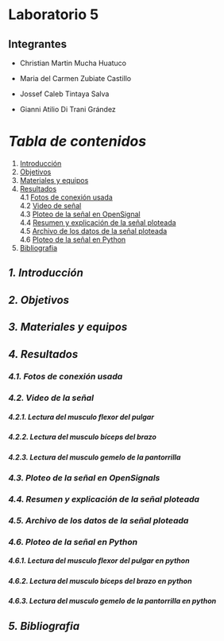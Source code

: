 

# Laboratorio 5
## Integrantes
- Christian Martin Mucha Huatuco

- Maria del Carmen Zubiate Castillo

- Jossef Caleb Tintaya Salva

- Gianni Atilio Di Trani Grández

# *Tabla de contenidos*

1. [Introducción](#id1)
2. [Objetivos](#id2)
3. [Materiales y equipos](#id3)
4. [Resultados](#id4)\
     4.1 [Fotos de conexión usada](#id5)\
     4.2 [Video de señal](#id6)\
     4.3 [Ploteo de la señal en OpenSignal](#id7)\
     4.4 [Resumen y explicación de la señal ploteada](#id8)\
     4.5 [Archivo de los datos de la señal ploteada](#id9)\
     4.6 [Ploteo de la señal en Python](#id10)
5. [Bibliografia](#id11)
   
## *1. Introducción* <a name="id1"></a>

## *2. Objetivos* <a name="id2"></a>

## *3. Materiales y equipos* <a name="id3"></a>

## *4. Resultados* <a name="id4"></a>

### *4.1. Fotos de conexión usada* <a name="id5"></a>

### *4.2. Video de la señal* <a name="id6"></a>

##### 4.2.1. Lectura del musculo flexor del pulgar

##### 4.2.2. Lectura del musculo bíceps del brazo

##### 4.2.3. Lectura del musculo gemelo de la pantorrilla
 
### *4.3. Ploteo de la señal en OpenSignals* <a name="id6"></a> 

### *4.4. Resumen y explicación de la señal ploteada* <a name="id7"></a> 

### *4.5. Archivo de los datos de la señal ploteada* <a name="id8"></a> 

### *4.6. Ploteo de la señal en Python* <a name="id9"></a> 
##### 4.6.1. Lectura del musculo flexor del pulgar en python

##### 4.6.2. Lectura del musculo bíceps del brazo en python

##### 4.6.3. Lectura del musculo gemelo de la pantorrilla en python
   
## *5. Bibliografia* <a name="id10"></a>
